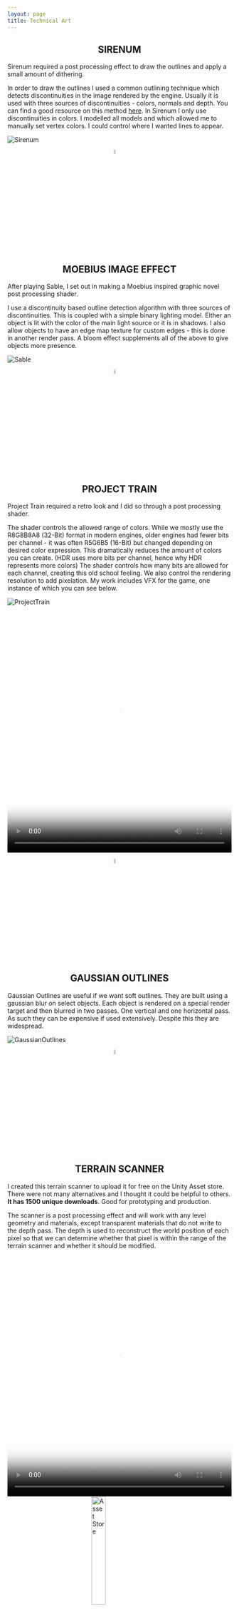 ```yaml
---
layout: page
title: Technical Art
---
```


<h2 style="text-align: center;">SIRENUM</h2>

Sirenum required a post processing effect to draw the outlines and apply a small amount of dithering. <br>

In order to draw the outlines I used a common outlining technique which detects discontinuities in the image rendered by the engine. Usually it is used with three sources of discontinuities - colors, normals and depth. You can find a good resource on this method [here](https://alexanderameye.github.io/notes/edge-detection-outlines/). In Sirenum I only use discontinuities in colors. I modelled all models and which allowed me to manually set vertex colors. I could control where I wanted lines to appear. 

![Sirenum](/assets/img/Sirenum2.png)

<img 
    style="display: block; 
           margin-left: auto;
           margin-right: auto;
           width: 5%;"
    src="/assets/img/paragraphBreak1.png" 
    alt="break">

<br/>

<h2 style="text-align: center;">MOEBIUS IMAGE EFFECT</h2>

After playing Sable, I set out in making a Moebius inspired graphic novel post processing shader. <br> 

I use a discontinuity based outline detection algorithm with three sources of discontinuities. This is coupled with a simple binary lighting model. Either an object is lit with the color of the main light source or it is in shadows. I also allow objects to have an edge map texture for custom edges - this is done in another render pass. A bloom effect supplements all of the above to give objects more presence.

![Sable](/assets/img/Sable1.PNG)

<img 
    style="display: block; 
           margin-left: auto;
           margin-right: auto;
           width: 5%;"
    src="/assets/img/paragraphBreak1.png" 
    alt="break">

<br/>

<h2 style="text-align: center;">PROJECT TRAIN</h2>

Project Train required a retro look and I did so through a post processing shader. <br> 

The shader controls the allowed range of colors. While we mostly use the R8G8B8A8 (32-Bit) format in modern engines, older engines had fewer bits per channel - it was often R5G6B5 (16-Bit) but changed depending on desired color expression. This dramatically reduces the amount of colors you can create. (HDR uses more bits per channel, hence why HDR represents more colors) The shader controls how many bits are allowed for each channel, creating this old school feeling. We also control the rendering resolution to add pixelation. My work includes VFX for the game, one instance of which you can see below.

![ProjectTrain](/assets/img/PT1.png)

<video width="100%" height="540" controls poster="/assets/img/PT2.png">
  <source src="/assets/img/AlienVFX_comp.mp4" type="video/mp4">
</video>


<img 
    style="display: block; 
           margin-left: auto;
           margin-right: auto;
           width: 5%;"
    src="/assets/img/paragraphBreak1.png" 
    alt="break">

<br/>

<h2 style="text-align: center;">GAUSSIAN OUTLINES</h2>

Gaussian Outlines are useful if we want soft outlines. They are built using a gaussian blur on select objects. Each object is rendered on a special render target and then blurred in two passes. One vertical and one horizontal pass. As such they can be expensive if used extensively. Despite this they are widespread. 

![GaussianOutlines](/assets/img/GaussianOutlines.PNG)

<img 
    style="display: block; 
           margin-left: auto;
           margin-right: auto;
           width: 5%;"
    src="/assets/img/paragraphBreak1.png" 
    alt="break">

<br/>

<h2 style="text-align: center;">TERRAIN SCANNER</h2>

I created this terrain scanner to upload it for free on the Unity Asset store. There were not many alternatives and I thought it could be helpful to others. **It has 1500 unique downloads**. Good for prototyping and production. <br>

The scanner is a post processing effect and will work with any level geometry and materials, except transparent materials that do not write to the depth pass. The depth is used to reconstruct the world position of each pixel so that we can determine whether that pixel is within the range of the terrain scanner and whether it should be modified.  

<video width="100%" height="540" controls poster="/assets/img/StillTerrainScannerFP.PNG">
  <source src="/assets/img/TSV2_FP.mp4" type="video/mp4">
</video>

<a href="https://assetstore.unity.com/packages/vfx/shaders/fullscreen-camera-effects/terrain-scanner-vfx-238456">
<img 
    style="display: block; 
           margin-left: auto;
           margin-right: auto;
           width: 25%;"
    src="/assets/img/unityLogo.png" 
    alt="Asset Store">
  </a>

<img 
    style="display: block; 
           margin-left: auto;
           margin-right: auto;
           width: 5%;"
    src="/assets/img/paragraphBreak1.png" 
    alt="break">

<br/>
